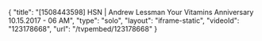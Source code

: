{
    "title": "[1508443598] HSN | Andrew Lessman Your Vitamins Anniversary 10.15.2017 - 06 AM",
    "type": "solo",
    "layout": "iframe-static",
    "videoId": "123178668",
    "url": "\/tvpembed\/123178668"
}